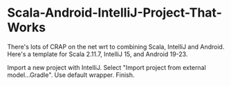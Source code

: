 # Scala-Android-IntelliJ-Project-That-Works
There's lots of CRAP on the net wrt to combining Scala, IntelliJ and Android. Here's a template for Scala 2.11.7, IntelliJ 15, and Android 19-23. 
  
Import a new project with IntelliJ. Select "Import project from external model...Gradle". Use default wrapper. Finish.
